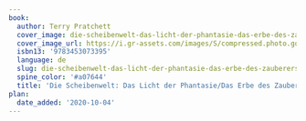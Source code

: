 ```yaml
---
book:
  author: Terry Pratchett
  cover_image: die-scheibenwelt-das-licht-der-phantasie-das-erbe-des-zauberers.jpg
  cover_image_url: https://i.gr-assets.com/images/S/compressed.photo.goodreads.com/books/1175426925l/513480.jpg
  isbn13: '9783453073395'
  language: de
  slug: die-scheibenwelt-das-licht-der-phantasie-das-erbe-des-zauberers
  spine_color: '#a07644'
  title: 'Die Scheibenwelt: Das Licht der Phantasie/Das Erbe des Zauberers'
plan:
  date_added: '2020-10-04'
---
```


